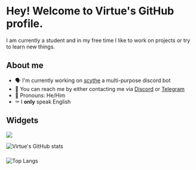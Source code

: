 # Hey! Welcome to Virtue's GitHub profile.

I am currently a student and in my free time I like to work on projects or try to learn new things.

## About me

- 🗣 I'm currently working on [scythe](https://github.com/wackiest/scythe) a multi-purpose discord bot 
- 💯 You can reach me by either contacting me via [Discord](https://discordlookup.com/user/954418137816780822) or [Telegram](https://t.me/virtuezz)
- 👑 Pronouns: He/Him
- ⚰️ I **only** speak English

## Widgets

  <a href="https://discordlookup.com/user/954418137816780822">
    <img src="https://discord.c99.nl/widget/theme-4/954418137816780822.png"/>
  </a>
</p>

![Virtue's GitHub stats](https://github-readme-stats.vercel.app/api?username=wackiest&show_icons=true&theme=radical)
###
![Top Langs](https://github-readme-stats.vercel.app/api/top-langs/?username=wackiest&theme=radical)
